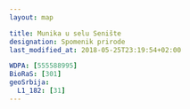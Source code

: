 ```yaml
---
layout: map

title: Munika u selu Senište
designation: Spomenik prirode
last_modified_at: 2018-05-25T23:19:54+02:00

WDPA: [555588995]
BioRaS: [301]
geoSrbija:
  L1_182: [31]
---
```

